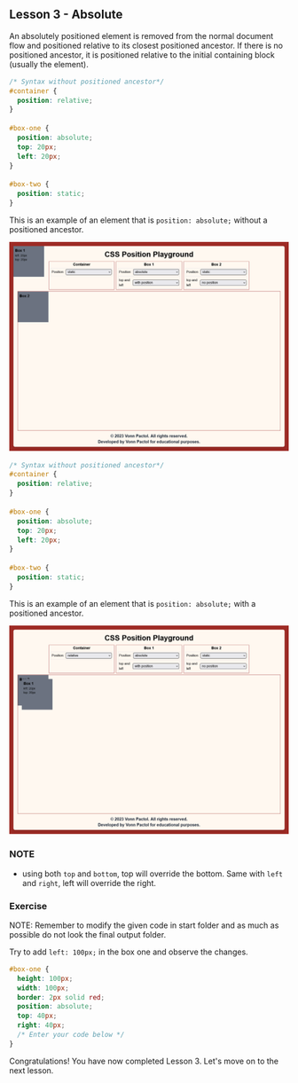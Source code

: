 ## Lesson 3 - Absolute

An absolutely positioned element is removed from the normal document flow and positioned relative to its closest positioned ancestor. If there is no positioned ancestor, it is positioned relative to the initial containing block (usually the <html> element).

```css
/* Syntax without positioned ancestor*/
#container {
  position: relative;
}

#box-one {
  position: absolute;
  top: 20px;
  left: 20px;
}

#box-two {
  position: static;
}
```

This is an example of an element that is `position: absolute;` without a positioned ancestor.

![Absolute Sample Output](../images/absolute.png)

```css
/* Syntax without positioned ancestor*/
#container {
  position: relative;
}

#box-one {
  position: absolute;
  top: 20px;
  left: 20px;
}

#box-two {
  position: static;
}
```

This is an example of an element that is `position: absolute;` with a positioned ancestor.

![Relative Absolute Sample Output](../images/relative-absolute.png)

### NOTE

- using both `top` and `bottom`, top will override the bottom. Same with `left` and `right`, left will override the right.

### Exercise

NOTE: Remember to modify the given code in start folder and as much as possible do not look the final output folder.

Try to add `left: 100px;` in the box one and observe the changes.

```css
#box-one {
  height: 100px;
  width: 100px;
  border: 2px solid red;
  position: absolute;
  top: 40px;
  right: 40px;
  /* Enter your code below */
}
```

Congratulations! You have now completed Lesson 3. Let's move on to the next lesson.
